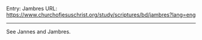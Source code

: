 Entry: Jambres
URL: https://www.churchofjesuschrist.org/study/scriptures/bd/jambres?lang=eng

---

See Jannes and Jambres.
